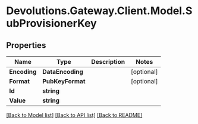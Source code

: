 # Devolutions.Gateway.Client.Model.SubProvisionerKey

## Properties

Name | Type | Description | Notes
------------ | ------------- | ------------- | -------------
**Encoding** | **DataEncoding** |  | [optional] 
**Format** | **PubKeyFormat** |  | [optional] 
**Id** | **string** |  | 
**Value** | **string** |  | 

[[Back to Model list]](../README.md#documentation-for-models) [[Back to API list]](../README.md#documentation-for-api-endpoints) [[Back to README]](../README.md)

